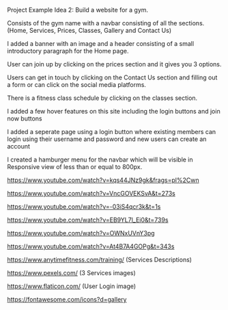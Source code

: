 Project Example Idea 2: Build a website for a gym.

Consists of the gym name with a navbar consisting of all the sections. (Home, Services, Prices, Classes, Gallery and Contact Us)

I added a banner with an image and a header consisting of a small introductory paragraph for the Home page.

User can join up by clicking on the prices section and it gives you 3 options.

Users can get in touch by clicking on the Contact Us section and filling out a form or can click on the social media platforms.

There is a fitness class schedule by clicking on the classes section.

I added a few hover features on this site including the login buttons and join now buttons

I added a seperate page using a login button  where existing members can login using their username and password and new users can create an account 

I created a hamburger menu for the navbar which will be visible in Responsive view of less than or equal to 800px.

https://www.youtube.com/watch?v=kqs44JNz9gk&frags=pl%2Cwn

https://www.youtube.com/watch?v=VncGOVEKSvA&t=273s

https://www.youtube.com/watch?v=-03iS4qcr3k&t=1s

https://www.youtube.com/watch?v=EB9YL7l_Ei0&t=739s 

https://www.youtube.com/watch?v=OWNxUVnY3pg

https://www.youtube.com/watch?v=At4B7A4GOPg&t=343s

https://www.anytimefitness.com/training/ (Services Descriptions)

https://www.pexels.com/ (3 Services images)

https://www.flaticon.com/ (User Login image)

https://fontawesome.com/icons?d=gallery